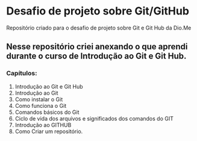 # Desafio de projeto sobre Git/GitHub
Repositório criado para o desafio de projeto sobre Git e Git Hub da Dio.Me
## Nesse repositório criei anexando o que aprendi durante o curso de Introdução ao Git e Git Hub.
### Capítulos:
1. Introdução ao Git e Git Hub
2. Introdução ao Git
3. Como instalar o Git
4. Como funciona o Git
5. Comandos básicos do Git
6. Ciclo de vida dos arquivos e significados dos comandos do GIT
7. Introdução ao GITHUB
8. Como Criar um repositório. 
